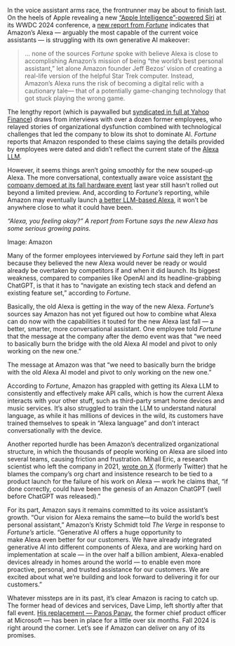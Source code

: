 In the voice assistant arms race, the frontrunner may be about to finish last. On the heels of Apple revealing a new [“Apple Intelligence”-powered Siri](/2024/6/10/24171936/apple-siri-ai-update-ios18-features-wwdc) at its WWDC 2024 conference, a [new report from *Fortune*](https://fortune.com/2024/06/12/amazon-insiders-why-new-alexa-llm-generative-ai-conversational-chatbot-missing-in-action/) indicates that Amazon’s Alexa — arguably the most capable of the current voice assistants — is struggling with its own generative AI makeover:

> ... none of the sources *Fortune* spoke with believe Alexa is close to accomplishing Amazon’s mission of being “the world’s best personal assistant,” let alone Amazon founder Jeff Bezos’ vision of creating a real-life version of the helpful Star Trek computer. Instead, Amazon’s Alexa runs the risk of becoming a digital relic with a cautionary tale— that of a potentially game-changing technology that got stuck playing the wrong game.

The lengthy report (which is paywalled but [syndicated in full at Yahoo Finance](https://finance.yahoo.com/news/amazon-blew-alexa-shot-dominate-015053533.html)) draws from interviews with over a dozen former employees, who relayed stories of organizational dysfunction combined with technological challenges that led the company to blow its shot to dominate AI. *Fortune* reports that Amazon responded to these claims saying the details provided by employees were dated and didn’t reflect the current state of the [Alexa LLM](https://developer.amazon.com/en-US/blogs/alexa/alexa-skills-kit/2023/09/alexa-llm-fall-devices-services-sep-2023?sc_category=Owned&sc_channel=WB&sc_campaign=ALL-Dev_LLM-q4-23&sc_publisher=AZ&sc_content=Banner&sc_detail=LLM_Fall_Launch&sc_funnel=Awareness&sc_country=WW&sc_segment=DF&sc_keywords=Learn_More&sc_place=Banner&sc_trackingcode=LLM_L0).

However, it seems things aren’t going smoothly for the new souped-up Alexa. The more conversational, contextually aware voice assistant [the company demoed at its fall hardware event](/2023/9/20/23880764/amazon-ai-alexa-generative-llm-smart-home) last year still hasn’t rolled out beyond a limited preview. And, according to *Fortune’s* reporting, while Amazon may eventually launch [a better LLM-based Alexa](https://www.aboutamazon.com/news/devices/amazon-alexa-generative-ai), it won’t be anywhere close to what it could have been.

*“Alexa, you feeling okay?” A report from* Fortune *says the new Alexa has some serious growing pains.*

Image: Amazon

Many of the former employees interviewed by *Fortune* said they left in part because they believed the new Alexa would never be ready or would already be overtaken by competitors if and when it did launch. Its biggest weakness, compared to companies like OpenAI and its headline-grabbing ChatGPT, is that it has to “navigate an existing tech stack and defend an existing feature set,” according to *Fortune*.

Basically, the old Alexa is getting in the way of the new Alexa. *Fortune*’s sources say Amazon has not yet figured out how to combine what Alexa can do now with the capabilities it touted for the new Alexa last fall — a better, smarter, more conversational assistant. One employee told *Fortune* that the message at the company after the demo event was that “we need to basically burn the bridge with the old Alexa AI model and pivot to only working on the new one.” 

The message at Amazon was that “we need to basically burn the bridge with the old Alexa AI model and pivot to only working on the new one.” 

According to *Fortune*, Amazon has grappled with getting its Alexa LLM to consistently and effectively make API calls, which is how the current Alexa interacts with your other stuff, such as third-party smart home devices and music services. It’s also struggled to train the LLM to understand natural language, as while it has millions of devices in the wild, its customers have trained themselves to speak in “Alexa language” and don’t interact conversationally with the device.

Another reported hurdle has been Amazon’s decentralized organizational structure, in which the thousands of people working on Alexa are siloed into several teams, causing friction and frustration. Mihail Eric, a research scientist who left the company in 2021, [wrote on X](https://x.com/mihail_eric/status/1800578001564057754) (formerly Twitter) that he blames the company’s org chart and insistence research to be tied to a product launch for the failure of his work on Alexa — work he claims that, “if done correctly, could have been the genesis of an Amazon ChatGPT (well before ChatGPT was released).”

For its part, Amazon says it remains committed to its voice assistant’s growth. “Our vision for Alexa remains the same—to build the world’s best personal assistant,” Amazon’s Kristy Schmidt told *The Verge* in response to *Fortune’s* article. “Generative AI offers a huge opportunity to make Alexa even better for our customers. We have already integrated generative AI into different components of Alexa, and are working hard on implementation at scale — in the over half a billion ambient, Alexa-enabled devices already in homes around the world — to enable even more proactive, personal, and trusted assistance for our customers. We are excited about what we’re building and look forward to delivering it for our customers.”

Whatever missteps are in its past, it’s clear Amazon is racing to catch up. The former head of devices and services, Dave Limp, left shortly after that fall event. [His replacement — Panos Panay](/2023/9/27/23892462/amazon-hires-panos-panay-microsoft), the former chief product officer at Microsoft — has been in place for a little over six months. Fall 2024 is right around the corner. Let’s see if Amazon can deliver on any of its promises.

